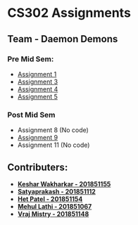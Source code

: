 # CS302 Assignments

## Team - Daemon Demons

### Pre Mid Sem:
- [Assignment 1](https://github.com/ksh-r/AI_Assignments/tree/main/Assignment%201)
- [Assignment 3](https://github.com/ksh-r/AI_Assignments/tree/main/Assignment%203)
- [Assignment 4](https://github.com/ksh-r/AI_Assignments/tree/main/Assignment%204)
- [Assignment 5](https://github.com/ksh-r/AI_Assignments/tree/main/Assignment%205)

### Post Mid Sem
- Assignment 8 (No code)
- [Assignment 9](https://github.com/ksh-r/AI_Assignments/tree/main/Assignment%209)
- Assignment 11 (No code)

## Contributers:
- [**Keshar Wakharkar - 201851155**](https://github.com/ksh-r)
- [**Satyaprakash - 201851112**](https://github.com/satya1657)
- [**Het Patel - 201851154**](https://github.com/phet2309)
- [**Mehul Lathi - 201851067**](https://github.com/codedr0id)
- [**Vraj Mistry - 201851148**](https://github.com/vrajparesh)
